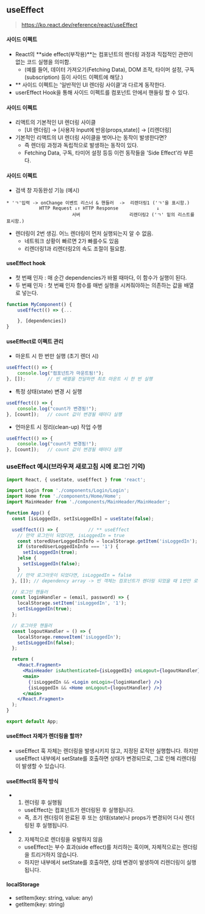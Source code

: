 ## useEffect

> https://ko.react.dev/reference/react/useEffect

#### 사이드 이펙트
- React의 **side effect(부작용)**는 컴포넌트의 렌더링 과정과 직접적인 관련이 없는 코드 실행을 의미함. 
  - (예를 들어, 데이터 가져오기(Fetching Data), DOM 조작, 타이머 설정, 구독(subscription) 등이 사이드 이펙트에 해당.)
- ** 사이드 이펙트는 '일반적인 UI 렌더링 사이클'과 다르게 동작한다.
- userEffect Hook을 통해 사이드 이펙트를 컴포넌트 안에서 핸들링 할 수 있다.

#### 사이드 이펙트
- 리액트의 기본적인 UI 렌더링 사이클
  - [UI 렌더링] -> [사용자 Input에 반응(props,state)] -> [리렌더링]
- 기본적인 리액트의 UI 렌더링 사이클을 벗어나는 동작이 발생한다면?
  - 즉 렌더링 과정과 독립적으로 발생하는 동작이 있다. 
  - Fetching Data, 구독, 타미어 설정 등등 이런 동작들을 'Side Effect'라 부른다.

#### 사이드 이펙트
- 검색 창 자동완성 기능 (예시)
```text
* 'ㄱ'입력 -> onChange 이벤트 리스너 & 핸들러  ->  리렌더링1 ('ㄱ'을 표시함.)
            HTTP Request ↓↑ HTTP Response              ↓
                        서버                  리렌더링2 ('ㄱ' 밑의 리스트를 표시함.)
```
- 렌더링이 2번 생김. 어느 렌더링이 먼저 실행되는지 알 수 없음.
  - 네트워크 상황이 빠르면 2가 빠를수도 있음
  - 리렌더링1과 리렌더링2의 속도 조절이 필요함. 

#### useEffect hook
- 첫 번째 인자 : 매 순간 dependencies가 바뀔 때마다, 이 함수가 실행이 된다.
- 두 번째 인자 : 첫 번째 인자 함수를 매번 실행을 시켜줘야하는 의존하는 값을 배열로 넣는다.
```jsx
function MyComponent() {
    useEffect(() => {...

    }, [dependencies])
}
```

#### useEffect로 이펙트 관리
- 마운트 시 한 번만 실행 (초기 렌더 시)
```jsx
useEffect(() => {
    console.log("컴포넌트가 마운트됨!");
}, []);        // 빈 배열을 전달하면 최초 마운트 시 한 번 실행
```
- 특정 상태(state) 변경 시 실행
```jsx
useEffect(() => {
    console.log("count가 변경됨!");
}, [count]);   // count 값이 변경될 때마다 실행
```
- 언마운트 시 정리(clean-up) 작업 수행
```jsx
useEffect(() => {
    console.log("count가 변경됨!");
}, [count]);   // count 값이 변경될 때마다 실행
```

### useEffect 예시(브라우져 새로고침 시에 로그인 기억)
```jsx
import React, { useState, useEffect } from 'react';

import Login from './components/Login/Login';
import Home from './components/Home/Home';
import MainHeader from './components/MainHeader/MainHeader';

function App() {
  const [isLoggedIn, setIsLoggedIn] = useState(false);

  useEffect(() => {           // ** useEffect
    // 만약 로그인이 되었다면, isLoggedIn = true
    const storedUserLoggedInInfo = localStorage.getItem('isLoggedIn');
    if (storedUserLoggedInInfo === '1') {
      setIsLoggedIn(true);
    }else {
      setIsLoggedIn(false);
    }
    // 만약 로그아웃이 되었다면, isLoggedIn = false
  }, []); // dependency array -> 빈 객체는 컴포넌트가 렌더링 되었을 때 1번만 로직 수행

  // 로그인 핸들러
  const loginHandler = (email, password) => {
    localStorage.setItem('isLoggedIn', '1');
    setIsLoggedIn(true);
  };

  // 로그아웃 핸들러 
  const logoutHandler = () => {
    localStorage.removeItem('isLoggedIn');
    setIsLoggedIn(false);
  };

  return (
    <React.Fragment>
      <MainHeader isAuthenticated={isLoggedIn} onLogout={logoutHandler} />
      <main>
        {!isLoggedIn && <Login onLogin={loginHandler} />}
        {isLoggedIn && <Home onLogout={logoutHandler} />}
      </main>
    </React.Fragment>
  );
}

export default App;
```

#### useEffect 자체가 렌더링을 할까? 
- useEffect 훅 자체는 렌더링을 발생시키지 않고, 지정된 로직만 실행합니다. 하지만 useEffect 내부에서 setState를 호출하면 상태가 변경되므로, 그로 인해 리렌더링이 발생할 수 있습니다.

####  useEffect의 동작 방식
- 1. 렌더링 후 실행됨
  - useEffect는 컴포넌트가 렌더링된 후 실행됩니다.
  - 즉, 초기 렌더링이 완료된 후 또는 상태(state)나 props가 변경되어 다시 렌더링된 후 실행됩니다.
- 2. 자체적으로 렌더링을 유발하지 않음
  - useEffect는 부수 효과(side effect)를 처리하는 훅이며, 자체적으로는 렌더링을 트리거하지 않습니다.
  - 하지만 내부에서 setState를 호출하면, 상태 변경이 발생하여 리렌더링이 실행됩니다.

#### localStorage
- setItem(key: string, value: any)
- getItem(key: string)
